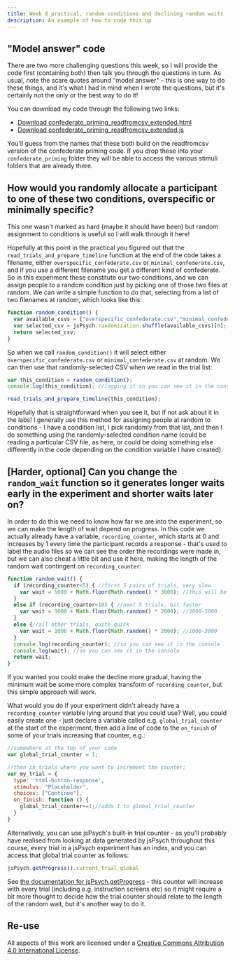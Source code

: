 ```yaml
---
title: Week 8 practical, random conditions and declining random waits
description: An example of how to code this up
---
```


## "Model answer" code

There are two more challenging questions this week, so I will provide the code first (containing both) then talk you through the questions in turn. As usual, note the scare quotes around "model answer" - this is one way to do these things, and it's what I had in mind when I wrote the questions, but it's certainly not the only or the best way to do it!

You can download my code through the following two links:
- <a href="code/confederate_priming_extended/confederate_priming_readfromcsv_extended.html" download> Download confederate_priming_readfromcsv_extended.html</a>
- <a href="code/confederate_priming_extended/confederate_priming_readfromcsv_extended.js" download> Download confederate_priming_readfromcsv_extended.js</a>

You'll guess from the names that these both build on the readfromcsv version of the confederate priming code. If you drop these into your `confederate_priming` folder they will be able to access the various stimuli folders that are already there.

## How would you randomly allocate a participant to one of these two conditions, overspecific or minimally specific? 

This one wasn't marked as hard (maybe it should have been) but random assignment to conditions is useful so I will walk through it here!

Hopefully at this point in the practical you figured out that the `read_trials_and_prepare_timeline` function at the end of the code takes a filename, either `overspecific_confederate.csv` or `minimal_confederate.csv`, and if you use a different filename you get a different kind of confederate. So in this experiment these constitute our two conditions, and we can assign people to a random condition just by picking one of those two files at random. We can write a simple function to do that, selecting from a list of two filenames at random, which looks like this:

```js
function random_condition() {
  var available_csvs = ["overspecific_confederate.csv","minimal_confederate.csv"];
  var selected_csv = jsPsych.randomization.shuffle(available_csvs)[0];
  return selected_csv;
}
```

So when we call `random_condition()` it will select either `overspecific_confederate.csv` or `minimal_confederate.csv` at random. We can then use that randomly-selected CSV when we read in the trial list:

```js
var this_condition = random_condition();
console.log(this_condition); //logging it so you can see it in the console

read_trials_and_prepare_timeline(this_condition);
```

Hopefully that is straightforward when you see it, but if not ask about it in the labs! I generally use this method for assigning people at random to conditions - I have a condition list, I pick randomly from that list, and then I do something using the randomly-selected condition name (could be reading a particular CSV file, as here, or could be doing something else differently in the code depending on the condition variable I have created).

## [Harder, optional] Can you change the `random_wait` function so it generates longer waits early in the experiment and shorter waits later on? 

In order to do this we need to know how far we are into the experiment, so we can make 
the length of wait depend on progress. In this code we actually already have a variable, 
`recording_counter`, which starts at 0 and increases by 1 every time the participant 
records a response - that's used to label the audio files so we can see the order the 
recordings were made in, but we can also cheat a little bit and use it here, making the 
length of the random wait contingent on `recording_counter`:

```js
function random_wait() {
  if (recording_counter<5) { //first 5 pairs of trials, very slow
    var wait = 5000 + Math.floor(Math.random() * 3000); //this will be a number between 5000 and 8000
  }
  else if (recording_counter<10) { //next 5 trials, bit faster
    var wait = 3000 + Math.floor(Math.random() * 2000); //3000-5000
  } 
  else {//all other trials, quite quick
    var wait = 1000 + Math.floor(Math.random() * 2000); //1000-3000
  }
  console.log(recording_counter); //so you can see it in the console
  console.log(wait); //so you can see it in the console
  return wait;
}
```

If you wanted you could make the decline more gradual, having the minimum wait be some more complex transform of `recording_counter`, but this simple approach will work.

What would you do if your experiment didn't already have a `recording_counter` variable lying around that you could use? Well, you could easily create one - just declare a variable called e.g. `global_trial_counter` at the start of the experiment, then add a line of code to the `on_finish` of some of your trials increasing that counter, e.g.:

```js
//somewhere at the top of your code
var global_trial_counter = 1;

//then in trials where you want to increment the counter:
var my_trial = {
  type: 'html-button-response',
  stimulus: "Placeholder",
  choices: ["Continue"],
  on_finish: function () {
    global_trial_counter+=1;//adds 1 to global_trial_counter 
  }
}
```

Alternatively, you can use jsPsych's built-in trial counter - as you'll probably have realised from looking at data generated by jsPsych throughout this course, every trial in a jsPsych experiment has an index, and you can access that global trial counter as follows:
```js
jsPsych.getProgress().current_trial_global
```

See [the documentation for jsPsych.getProgress](https://www.jspsych.org/7.3/reference/jspsych/#jspsychgetprogress) - this counter will increase with every trial (including e.g. instruction screens etc) so it might require a bit more thought to decide how the trial counter should relate to the length of the random wait, but it's another way to do it.



## Re-use

All aspects of this work are licensed under a [Creative Commons Attribution 4.0 International License](http://creativecommons.org/licenses/by/4.0/).
